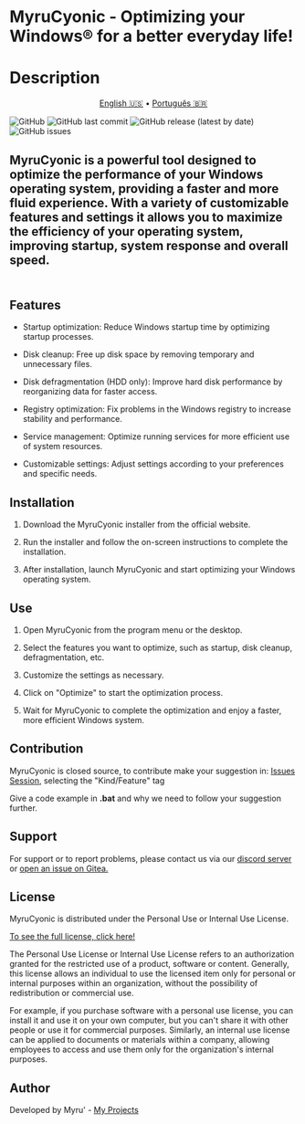 # MyruCyonic - Optimizing your Windows® for a better everyday life!



<h1> Description </h1>

<p align="center">
  <a href="https://github.com/gorouflex/DuoXPy/readme-en.md">English 🇺🇸</a>
  •
  <a href="readme.md">Português 🇧🇷</a>
</p>

<p align="center">
  
  <a>![GitHub](https://img.shields.io/github/license/Worbadillitics/MyruCyonic)
   ![GitHub last commit](https://img.shields.io/github/last-commit/Worbadillitics/MyruCyonic)
   ![GitHub release (latest by date)](https://img.shields.io/github/v/release/Worbadillitics/MyruCyonic)
   ![GitHub issues](https://img.shields.io/github/issues/Worbadillitics/MyruCyonic)
  </a>  
</p>

<h2>MyruCyonic is a powerful tool designed to optimize the performance of your Windows operating system, providing a faster and more fluid experience. With a variety of customizable features and settings it allows you to maximize the efficiency of your operating system, improving startup, system response and overall speed.<br><br></h2>


## Features


- Startup optimization: Reduce Windows startup time by optimizing startup processes.

- Disk cleanup: Free up disk space by removing temporary and unnecessary files.

- Disk defragmentation (HDD only): Improve hard disk performance by reorganizing data for faster access.

- Registry optimization: Fix problems in the Windows registry to increase stability and performance.

- Service management: Optimize running services for more efficient use of system resources.

- Customizable settings: Adjust settings according to your preferences and specific needs.


## Installation


1. Download the MyruCyonic installer from the official website.

2. Run the installer and follow the on-screen instructions to complete the installation.

3. After installation, launch MyruCyonic and start optimizing your Windows operating system.


## Use


1. Open MyruCyonic from the program menu or the desktop.

2. Select the features you want to optimize, such as startup, disk cleanup, defragmentation, etc.

3. Customize the settings as necessary.

4. Click on "Optimize" to start the optimization process.

5. Wait for MyruCyonic to complete the optimization and enjoy a faster, more efficient Windows system.


## Contribution


MyruCyonic is closed source, to contribute make your suggestion in: [Issues Session](https://gitea.com/Worbadillitics/MyruCyonic/issues/new), selecting the "Kind/Feature" tag


Give a code example in **.bat** and why we need to follow your suggestion further.


## Support


For support or to report problems, please contact us via our [discord server](https://discord.gg/a5tXD92Y38) or [open an issue on Gitea.](https://gitea.com/Worbadillitics/MyruCyonic/issues/new)


## License


MyruCyonic is distributed under the Personal Use or Internal Use License.

[To see the full license, click here!](https://gitea.com/Worbadillitics/MyruCyonic/src/branch/stable/license.md)


The Personal Use License or Internal Use License refers to an authorization granted for the restricted use of a product, software or content. Generally, this license allows an individual to use the licensed item only for personal or internal purposes within an organization, without the possibility of redistribution or commercial use.


For example, if you purchase software with a personal use license, you can install it and use it on your own computer, but you can't share it with other people or use it for commercial purposes. Similarly, an internal use license can be applied to documents or materials within a company, allowing employees to access and use them only for the organization's internal purposes.



## Author


Developed by Myru' - [My Projects](https://gitea.com/Worbadillitics)
